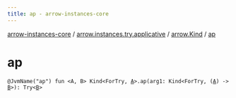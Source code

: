 ```yaml
---
title: ap - arrow-instances-core
---
```


[arrow-instances-core](../../index.html) / [arrow.instances.try.applicative](../index.html) / [arrow.Kind](index.html) / [ap](./ap.html)

# ap

`@JvmName("ap") fun <A, B> Kind<ForTry, `[`A`](ap.html#A)`>.ap(arg1: Kind<ForTry, (`[`A`](ap.html#A)`) -> `[`B`](ap.html#B)`>): Try<`[`B`](ap.html#B)`>`